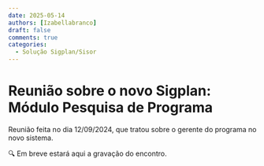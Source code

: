 ```yaml
---
date: 2025-05-14
authors: [Izabellabranco]
draft: false
comments: true
categories:
  - Solução Sigplan/Sisor
---
```


#  Reunião sobre o novo Sigplan: Módulo Pesquisa de Programa 

Reunião feita no dia 12/09/2024, que tratou sobre o gerente do programa no novo sistema.


<!-- more -->



🔍 Em breve estará aqui a gravação do encontro.


